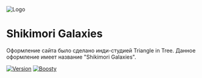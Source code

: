   ![Logo](https://i.imgur.com/Vscjy0a.png)
# Shikimori Galaxies
Оформление сайта было сделано инди-студией Triangle in Tree. Данное оформление имеет название "Shikimori Galaxies".

[![Version](https://img.shields.io/badge/1.0.0-pdw?style=for-the-badge&logoColor=white&logoSize=amd&label=release&labelColor=black&color=gray)](https://shikimori.one/) 
[![Boosty](https://img.shields.io/badge/SUPPORT-pdw?style=for-the-badge&logo=boosty&logoColor=white&logoSize=amd&labelColor=black&color=orange&link=https%3A%2F%2Fboosty.to%2Fpdw)](https://boosty.to/flykins)
